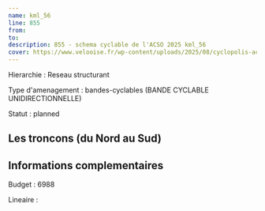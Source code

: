 ```yaml
---
name: kml_56 
line: 855
from: 
to:  
description: 855 - schema cyclable de l'ACSO 2025 kml_56 
cover: https://www.velooise.fr/wp-content/uploads/2025/08/cyclopolis-acso-855.jpg
---
```

Hierarchie : Reseau structurant

Type d'amenagement : bandes-cyclables (BANDE CYCLABLE UNIDIRECTIONNELLE)

Statut : planned

## Les troncons (du Nord au Sud)

## Informations complementaires

Budget  : 6988 

Lineaire :

